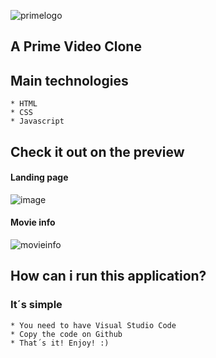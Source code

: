 ![primelogo](https://user-images.githubusercontent.com/67173325/98880152-dfcd4280-2465-11eb-9410-1c4fad8e1b61.png)
## A Prime Video Clone 

## Main technologies
```
* HTML
* CSS
* Javascript
```

## Check it out on the preview
#### Landing page
![image](https://github.com/Hyper-spec/PrimeVideoClone/blob/master/home.png?raw=true)

#### Movie info
![movieinfo](https://github.com/Hyper-spec/PrimeVideoClone/blob/master/movieinfo.png?raw=true)


## How can i run this application?
### It´s simple

```
* You need to have Visual Studio Code
* Copy the code on Github
* That´s it! Enjoy! :)
```

